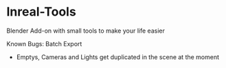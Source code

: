# Inreal-Tools
Blender Add-on with small tools to make your life easier

Known Bugs:
Batch Export
- Emptys, Cameras and Lights get duplicated in the scene at the moment
